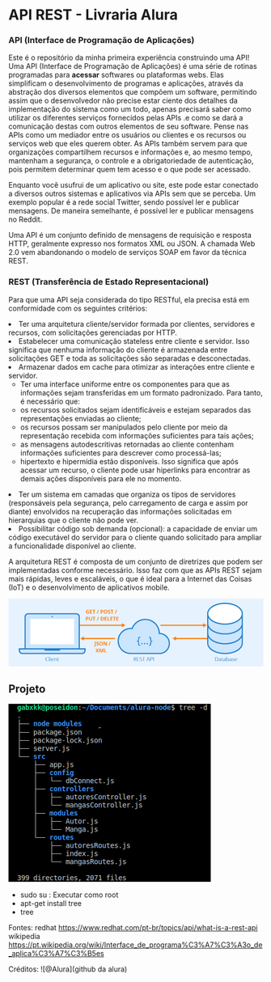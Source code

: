 # API REST - Livraria Alura

### API (Interface de Programação de Aplicações)
<p>Este é o repositório da minha primeira experiência construindo uma API! Uma API (Interface de Programação de Aplicações) é uma série de rotinas programadas para <strong>acessar</strong> softwares ou plataformas webs. Elas simplificam o desenvolvimento de programas e aplicações, através da abstração dos diversos elementos que compõem um software, permitindo assim que o desenvolvedor não precise estar ciente dos detalhes da implementação do sistema como um todo, apenas precisará saber como utilizar os diferentes serviços fornecidos pelas APIs .e como se dará a comunicação destas com outros elementos de seu software. Pense nas APIs como um mediador entre os usuários ou clientes e os recursos ou serviços web que eles querem obter. As APIs também servem para que organizações compartilhem recursos e informações e, ao mesmo tempo, mantenham a segurança, o controle e a obrigatoriedade de autenticação, pois permitem determinar quem tem acesso e o que pode ser acessado.</p>

<p>Enquanto você usufrui de um aplicativo ou site, este pode estar conectado a diversos outros sistemas e aplicativos via APIs sem que se perceba. Um exemplo popular é a rede social Twitter, sendo possível ler e publicar mensagens. De maneira semelhante, é possível ler e publicar mensagens no Reddit.</p>

<p>Uma API é um conjunto definido de mensagens de requisição e resposta HTTP, geralmente expresso nos formatos XML ou JSON. A chamada Web 2.0 vem abandonando o modelo de serviços SOAP em favor da técnica REST.</p>

### REST (Transferência de Estado Representacional)
<p>Para que uma API seja considerada do tipo RESTful, ela precisa está em conformidade com os seguintes critérios:</p>

<li> Ter uma arquitetura cliente/servidor formada por clientes, servidores e recursos, com solicitações gerenciadas por HTTP.
<li> Estabelecer uma comunicação stateless entre cliente e servidor. Isso significa que nenhuma informação do cliente é armazenada entre solicitações GET e toda as solicitações são separadas e desconectadas.
<li> Armazenar dados em cache para otimizar as interações entre cliente e servidor.
<ul> 
	<li type="circle"> Ter uma interface uniforme entre os componentes para que as informações sejam transferidas em um formato padronizado. Para tanto, é necessário que:
	<li type="circle"> os recursos solicitados sejam identificáveis e estejam separados das representações enviadas ao cliente;
	<li type="circle"> os recursos possam ser manipulados pelo cliente por meio da representação recebida com informações suficientes para tais ações;
	<li type="circle"> as mensagens autodescritivas retornadas ao cliente contenham informações suficientes para descrever como processá-las;
	<li type="circle"> hipertexto e hipermídia estão disponíveis. Isso significa que após acessar um recurso, o cliente pode usar hiperlinks para encontrar as demais ações disponíveis para ele no momento.
</ul>
<li> Ter um sistema em camadas que organiza os tipos de servidores (responsáveis pela segurança, pelo carregamento de carga e assim por diante) envolvidos na recuperação das informações solicitadas em hierarquias que o cliente não pode ver.
<li> Possibilitar código sob demanda (opcional): a capacidade de enviar um código executável do servidor para o cliente quando solicitado para ampliar a funcionalidade disponível ao cliente.

<p>A arquitetura REST é composta de um conjunto de diretrizes que podem ser implementadas conforme necessário. Isso faz com que as APIs REST sejam mais rápidas, leves e escaláveis, o que é ideal para a Internet das Coisas (IoT) e o desenvolvimento de aplicativos mobile.</p>

![RestAPI](restAPI.png)

## Projeto




![tree](tree.png)
- sudo su : Executar como root
- apt-get install tree 
- tree



Fontes:
redhat https://www.redhat.com/pt-br/topics/api/what-is-a-rest-api
wikipedia https://pt.wikipedia.org/wiki/Interface_de_programa%C3%A7%C3%A3o_de_aplica%C3%A7%C3%B5es

Créditos: 
![@Alura](github da alura)

